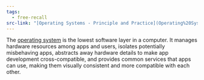 ```yaml
---
tags:
  - free-recall
src-link: "[Operating Systems - Principle and Practice](Operating%20Systems%20-%20Principle%20and%20Practice)"
---
```

The [operating system](../../atomic-notes/operating%20system.md) is the lowest software layer in a computer. It manages hardware resources among apps and users, isolates potentially misbehaving apps, abstracts away hardware details to make app development cross-compatible, and provides common services that apps can use, making them visually consistent and more compatible with each other.

